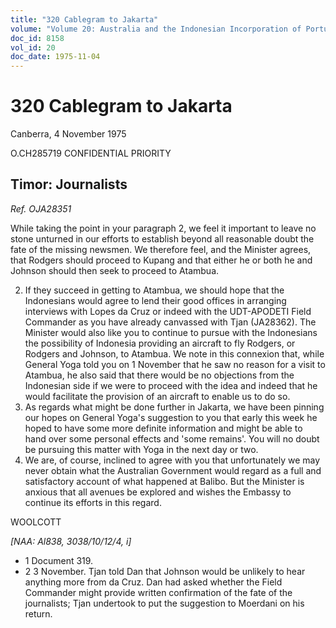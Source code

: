 ```yaml
---
title: "320 Cablegram to Jakarta"
volume: "Volume 20: Australia and the Indonesian Incorporation of Portuguese Timor, 1974-1976"
doc_id: 8158
vol_id: 20
doc_date: 1975-11-04
---
```


# 320 Cablegram to Jakarta

Canberra, 4 November 1975

O.CH285719 CONFIDENTIAL PRIORITY

## Timor: Journalists

_Ref. OJA28351_

While taking the point in your paragraph 2, we feel it important to leave no stone unturned in our efforts to establish beyond all reasonable doubt the fate of the missing newsmen. We therefore feel, and the Minister agrees, that Rodgers should proceed to Kupang and that either he or both he and Johnson should then seek to proceed to Atambua.

  2. If they succeed in getting to Atambua, we should hope that the Indonesians would agree to lend their good offices in arranging interviews with Lopes da Cruz or indeed with the UDT-APODETI Field Commander as you have already canvassed with Tjan (JA28362). The Minister would also like you to continue to pursue with the Indonesians the possibility of Indonesia providing an aircraft to fly Rodgers, or Rodgers and Johnson, to Atambua. We note in this connexion that, while General Yoga told you on 1 November that he saw no reason for a visit to Atambua, he also said that there would be no objections from the Indonesian side if we were to proceed with the idea and indeed that he would facilitate the provision of an aircraft to enable us to do so.
  3. As regards what might be done further in Jakarta, we have been pinning our hopes on General Yoga's suggestion to you that early this week he hoped to have some more definite information and might be able to hand over some personal effects and 'some remains'. You will no doubt be pursuing this matter with Yoga in the next day or two.
  4. We are, of course, inclined to agree with you that unfortunately we may never obtain what the Australian Government would regard as a full and satisfactory account of what happened at Balibo. But the Minister is anxious that all avenues be explored and wishes the Embassy to continue its efforts in this regard.



WOOLCOTT

_[NAA: Al838, 3038/10/12/4, i]_

  * 1 Document 319.
  * 2 3 November. Tjan told Dan that Johnson would be unlikely to hear anything more from da Cruz. Dan had asked whether the Field Commander might provide written confirmation of the fate of the journalists; Tjan undertook to put the suggestion to Moerdani on his return.


